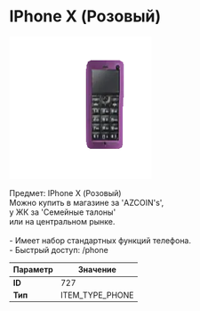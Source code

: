 # IPhone X (Розовый)

![Item Image](../img/727.webp?raw=true)

Предмет: IPhone X (Розовый)<br>Можно купить в магазине за 'AZCOIN's',<br>у ЖК за  'Семейные талоны'<br>или на центральном рынке.<br><br>- Имеет набор стандартных функций телефона.<br>- Быстрый доступ: /phone


| Параметр | Значение |
|----------|----------|
| **ID** | 727 |
| **Тип** | ITEM_TYPE_PHONE |

